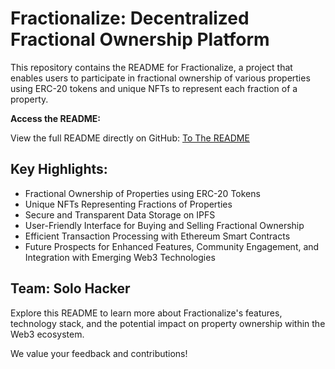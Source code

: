 # Fractionalize: Decentralized Fractional Ownership Platform

This repository contains the README for Fractionalize, a project that enables users to participate in fractional ownership of various properties using ERC-20 tokens and unique NFTs to represent each fraction of a property.

**Access the README:**

View the full README directly on GitHub: [To The README](https://github.com/adamsdavee/Asset-Bloc/blob/main/Project-Proposal-Template.md)

## Key Highlights:

- Fractional Ownership of Properties using ERC-20 Tokens
- Unique NFTs Representing Fractions of Properties
- Secure and Transparent Data Storage on IPFS
- User-Friendly Interface for Buying and Selling Fractional Ownership
- Efficient Transaction Processing with Ethereum Smart Contracts
- Future Prospects for Enhanced Features, Community Engagement, and Integration with Emerging Web3 Technologies

## Team: Solo Hacker

Explore this README to learn more about Fractionalize's features, technology stack, and the potential impact on property ownership within the Web3 ecosystem.

We value your feedback and contributions!
